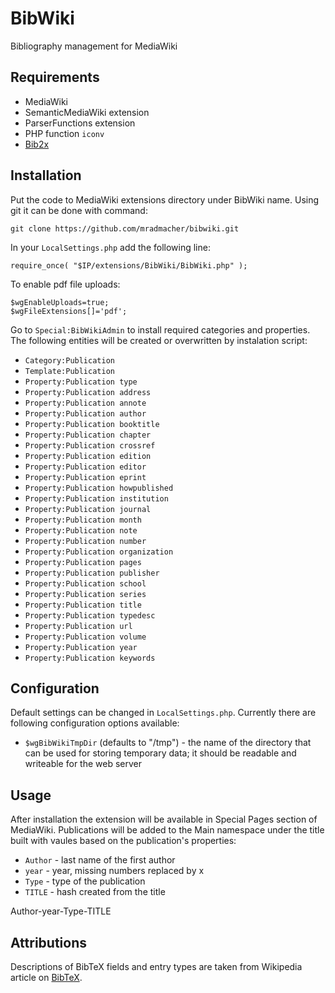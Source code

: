 BibWiki
=======

Bibliography management for MediaWiki

Requirements
------------
* MediaWiki
* SemanticMediaWiki extension
* ParserFunctions extension
* PHP function `iconv`
* [Bib2x](http://www.xandi.eu/bib2x/documentation.html)

Installation
-----------
Put the code to MediaWiki extensions directory under BibWiki name.
Using git it can be done with command:

    git clone https://github.com/mradmacher/bibwiki.git

In your `LocalSettings.php` add the following line:

    require_once( "$IP/extensions/BibWiki/BibWiki.php" );

To enable pdf file uploads:

    $wgEnableUploads=true;
    $wgFileExtensions[]='pdf';

Go to `Special:BibWikiAdmin` to install required categories and properties.
The following entities will be created or overwritten by instalation script:

* `Category:Publication`
* `Template:Publication`
* `Property:Publication type`
* `Property:Publication address`
* `Property:Publication annote`
* `Property:Publication author`
* `Property:Publication booktitle`
* `Property:Publication chapter`
* `Property:Publication crossref`
* `Property:Publication edition`
* `Property:Publication editor`
* `Property:Publication eprint`
* `Property:Publication howpublished`
* `Property:Publication institution`
* `Property:Publication journal`
* `Property:Publication month`
* `Property:Publication note`
* `Property:Publication number`
* `Property:Publication organization`
* `Property:Publication pages`
* `Property:Publication publisher`
* `Property:Publication school`
* `Property:Publication series`
* `Property:Publication title`
* `Property:Publication typedesc`
* `Property:Publication url`
* `Property:Publication volume`
* `Property:Publication year`
* `Property:Publication keywords`

Configuration
-------------
Default settings can be changed in `LocalSettings.php`.
Currently there are following configuration options available:

* `$wgBibWikiTmpDir` (defaults to "/tmp") - the name of the directory that can be used for storing temporary data;
  it should be readable and writeable for the web server

Usage
-----
After installation the extension will be available in Special Pages section of MediaWiki.
Publications will be added to the Main namespace under the title built with vaules based on the publication's properties:

* `Author` - last name of the first author
* `year` - year, missing numbers replaced by x
* `Type` - type of the publication
* `TITLE` - hash created from the title

Author-year-Type-TITLE

Attributions
------------
Descriptions of BibTeX fields and entry types are taken from 
Wikipedia article on [BibTeX](https://en.wikipedia.org/wiki/BibTeX).
